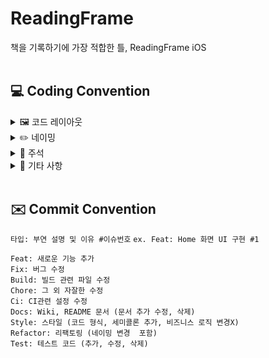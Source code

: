 # ReadingFrame
책을 기록하기에 가장 적합한 틀, ReadingFrame iOS
<br><br>
## 💻 Coding Convention
<details markdown="1">
<summary> 🖼️ 코드 레이아웃 </summary>

---
### 들여쓰기 및 띄어쓰기
- 콜론(`:`)을 쓸 때에는 콜론의 오른쪽에만 공백을 둡니다.
```swift
let names: [String: String]?
```
- (if, while, for)문 괄호 뒤에 한칸을 띄우고 사용합니다.
```swift
let a = 4 // 양쪽 사이 띄어쓰기
if (a == 4) {
  // doSomething()
}
```
- 연산자 오버로딩 함수 정의에서는 연산자와 괄호 사이에 한 칸 띄어씁니다.
```swift
func ** (lhs: Int, rhs: Int)
```
<br>

### 줄바꿈
- 함수 정의가 최대 길이를 초과하는 경우에는 아래와 같이 줄바꿈합니다.
```swift
func collectionView(
  _ collectionView: UICollectionView,
  cellForItemAt indexPath: IndexPath
) -> UICollectionViewCell {
  // doSomething()
}

func animationController(
  forPresented presented: UIViewController,
  presenting: UIViewController,
  source: UIViewController
) -> UIViewControllerAnimatedTransitioning? {
  // doSomething()
}
```
- 함수를 호출하는 코드가 최대 길이를 초과하는 경우에는 파라미터 이름을 기준으로 줄바꿈합니다.
```swift
let actionSheet = UIActionSheet(
  title: "정말 계정을 삭제하실 건가요?",
  delegate: self,
  cancelButtonTitle: "취소",
  destructiveButtonTitle: "삭제해주세요"
)
```
단, 파라미터에 클로저가 2개 이상 존재하는 경우에는 무조건 내려쓰기합니다.
```swift
UIView.animate(
  withDuration: 0.25,
  animations: {
    // doSomething()
  },
  completion: { finished in
    // doSomething()
  }
)
```
- `if let` 구문이 길 경우에는 줄바꿈하고 한 칸 들여씁니다.
```swift
if let user = self.veryLongFunctionNameWhichReturnsOptionalUser(),
   let name = user.veryLongFunctionNameWhichReturnsOptionalName(),
  user.gender == .female {
  // ...
}
```
- `guard let` 구문이 길 경우에는 줄바꿈하고 한 칸 들여씁니다. `else`는 `guard`와 같은 들여쓰기를 적용합니다.
```swift
guard let user = self.veryLongFunctionNameWhichReturnsOptionalUser(),
      let name = user.veryLongFunctionNameWhichReturnsOptionalName(),
      user.gender == .female
else {
  return
}
```
<br>

### 최대 줄 길이
- 한 줄은 최대 99자를 넘지 않아야 합니다.
<br>

### 빈 줄
- 빈 줄에는 공백이 포함되지 않도록 합니다.
- 모든 파일은 빈 줄로 끝나도록 합니다.
- MARK 구문 위와 아래에는 공백이 필요합니다.

```swift
// MARK: Layout

override func layoutSubviews() {
  // doSomething()
}

// MARK: Actions

override func menuButtonDidTap() {
  // doSomething()
}
```
<br>

### 임포트
- 모듈 임포트는 알파벳 순으로 정렬합니다. 내장 프레임워크를 먼저 임포트하고, 빈 줄로 구분하여 서드파티 프레임워크를 임포트합니다.
```swift
import SwiftUI

import SwiftyColor
import SwiftyImage
import Then
import URLNavigator
```
---

</details>

<details markdown="1">
<summary> ✏️ 네이밍 </summary>
  
---
### 클래스와 구조체
- 클래스와 구조체의 이름에는 `UpperCamelCase`를 사용합니다.
- 클래스 이름에는 `접두사Prefix`를 붙이지 않습니다.
<br>

### 약어
- **약어로 시작하는 경우 소문자**로 표기하고, 그 외의 경우에는 **항상 대문자**로 표기합니다.<br><br>
  - 예시<br><br>
    btn -> **`Btn`**<br><br>
    image -> **`Img`**<br><br>
    userId -> **`userID`**<br><br>
    password -> **`PWD`**<br><br>
    websiteUrl -> **`websiteURL`**<br><br>

### 함수
- 함수 이름에는 `lowerCamelCase`를 사용합니다.
- 함수 이름 앞에는 되도록이면 `get`을 붙이지 않습니다.<br><br>

  **좋은 예:**
  ```swift
  func name(for user: User) -> String?
  ```
  **나쁜 예:**
  ```swift
  func getName(for user: User) -> String?
  ```
- Action 함수의 네이밍은 **`'주어 + 동사 + 목적어'`** 형태를 사용합니다.
    - <b>Tap(눌렀다 뗌)</b>은 `UIControlEvents`의 `.touchUpInside`에 대응하고, <b>Press(누름)</b>는 `.touchDown`에 대응합니다.
    - **will~**은 특정 행위가 일어나기 직전이고, **did~**는 특정 행위가 일어난 직후입니다.
    - **should~**는 일반적으로 `Bool`을 반환하는 함수에 사용됩니다.<br><br>
    
  **좋은 예:**
    ```swift
    func backButtonDidTap() {
      // ...
    }
    ```
    **나쁜 예:**
    ```swift
    func back() {
      // ...
    }

    func pressBack() {
      // ...
    }
    ```
<br>

### 변수
- 변수 이름에는 `lowerCamelCase`를 사용합니다.
<br>

### 상수
- 상수 이름에는 `lowerCamelCase`를 사용합니다.<br><br>

  **좋은 예:**
  ```swift
  let maximumNumberOfLines = 3
  ```
  **나쁜 예:**
  ```swift
  let MaximumNumberOfLines = 3
  let MAX_LINES = 3
  ```
<br>

### 열거형
- enum의 이름에는 `UpperCamelCase`를 사용합니다.
- enum의 각 case에는 `lowerCamelCase`를 사용합니다.<br><br>

  **좋은 예:**
  ```swift
  enum Result {
    case .success
    case .failure
  }
  ```
  **나쁜 예:**
  ```swift
  enum Result {
    case .Success
    case .Failure
  }
  
  enum result {
    case .Success
    case .Failure
  }
  ```
<br>

### 프로토콜
- 프로토콜의 이름에는 `UpperCamelCase`를 사용합니다.
- 구조체나 클래스에서 프로토콜을 채택할 때는 콜론(`:`)과 빈칸을 넣어 구분하여 명시합니다.<br><br>

  **좋은 예:**
  ```swift
  protocol SomeProtocol {
    // protocol definition goes here
  }

  struct SomeStructure: SomeProtocol, AnotherProtocol {
    // structure definition goes here
  }

  class SomeClass: SomeSuperclass, SomeProtocol, AnotherProtocol {
  // class definition goes here
  }

  extension UIViewController: SomeProtocol, AnotherProtocol {
    // doSomething()
  }
  ```
<br>

### Delegate
- Delegate 메서드는 프로토콜명으로 네임스페이스를 구분합니다.<br><br>

    **좋은 예:**
    ```swift
    protocol UserCellDelegate {
      func userCellDidSetProfileImage(_ cell: UserCell)
      func userCell(_ cell: UserCell, didTapFollowButtonWith user: User)
    }
    ```
    **나쁜 예:**
    ```swift
    protocol UserCellDelegate {
      func didSetProfileImage()
      func followPressed(user: User)
    
      // `UserCell`이라는 클래스가 존재할 경우 컴파일 에러 발생
      func UserCell(_ cell: UserCell, didTapFollowButtonWith user: User)
    }
    ```
---

</details>

<details markdown="1">
<summary> 📢 주석 </summary>

---
- `///`를 사용해서 문서화에 사용되는 주석을 남깁니다.
- 예를 들어, 파일에 대한 설명, 변수 및 상수에 대한 설명을 주석으로 남깁니다.
  
    ```swift
    /// 사용자 프로필을 그려주는 뷰
    class ProfileView: UIView {
    
      /// 사용자 닉네임을 그려주는 라벨
      var nameLabel: UILabel!
    }
    ```
    
- `// MARK:`를 사용해서 코드의 구역이나 단위를 시각적으로 구분짓습니다.<br>
  
    ```swift
    
    // MARK: 홈 화면, 책장 화면 전환 버튼
    HomeSegmentedControl()
      .frame(width: 118, height: 28)
      .padding(.top, 15)
    
    // MARK: 읽고 있는 책
    HStack {
      Text("읽고 있는 책")
        .font(.thirdTitle)
        .foregroundStyle(.black0)
                    
      Text("\(readingBooksCount)")
        .font(.thirdTitle)
        .foregroundStyle(.black0)
    }
    ```
---
  
</details>

<details markdown="1">
<summary> 🎸 기타 사항 </summary>

---
### 클래스와 구조체
- 클래스와 구조체 내부에서는 `self`를 명시적으로 사용합니다.
- 구조체를 생성할 때에는 Swift 구조체 생성자를 사용합니다.

    **좋은 예:**
    ```swift
    let frame = CGRect(x: 0, y: 0, width: 100, height: 100)
    ```
    **나쁜 예:**
    ```swift
    let frame = CGRectMake(0, 0, 100, 100)
    ```
<br>

### 타입
- `Array<T>`와 `Dictionary<T: U>` 보다는 `[T]`, `[T: U]`를 사용합니다.
    
    **좋은 예:**
    ```swift
    var messages: [String]?
    var names: [Int: String]?
    ```
    **나쁜 예:**
    ```swift
    var messages: Array<String>?
    var names: Dictionary<Int, String>?
    ```
<br>

### 클로저
- 파라미터와 리턴 타입이 없는 Closure 정의시에는 `() -> Void`를 사용합니다.<br><br>

    **좋은 예:**
    ```swift
    let completionBlock: (() -> Void)?
    ```
    **나쁜 예:**
    ```swift
    let completionBlock: (() -> ())?
    let completionBlock: ((Void) -> (Void))?
    ```
- Closure 정의시 파라미터에는 괄호를 사용하지 않습니다.<br><br>

    **좋은 예:**
    ```swift
    { operation, responseObject in
      // doSomething()
    }
    ```
    **나쁜 예:**
    ```swift
    { (operation, responseObject) in
      // doSomething()
    }
    ```
- Closure 정의시 가능한 경우 타입 정의를 생략합니다.<br><br>

    **좋은 예:**
    ```swift
    ...,
    completion: { finished in
      // doSomething()
    }
    ```
    **나쁜 예:**
    ```swift
    ...,
    completion: { (finished: Bool) -> Void in
      // doSomething()
    }
    ```
- Closure 호출시 또다른 유일한 Closure를 마지막 파라미터로 받는 경우, 파라미터 이름을 생략합니다.<br><br>

    **좋은 예:**
    ```swift
    UIView.animate(withDuration: 0.5) {
      // doSomething()
    }
    ```
    **나쁜 예:**
    ```swift
    UIView.animate(withDuration: 0.5, animations: { () -> Void in
      // doSomething()
    })
    ```
---

</details>
<br>

## ✉️ Commit Convention
`타입: 부연 설명 및 이유 #이슈번호` `ex. Feat: Home 화면 UI 구현 #1`

```
Feat: 새로운 기능 추가
Fix: 버그 수정
Build: 빌드 관련 파일 수정
Chore: 그 외 자잘한 수정
Ci: CI관련 설정 수정
Docs: Wiki, README 문서 (문서 추가 수정, 삭제)
Style: 스타일 (코드 형식, 세미콜론 추가, 비즈니스 로직 변경X)
Refactor: 리팩토링 (네이밍 변경  포함)
Test: 테스트 코드 (추가, 수정, 삭제)
```
